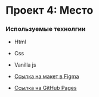 # Проект 4: Место

### Используемые технолгии

* Html
* Css
* Vanilla js

* [Ссылка на макет в Figma](https://www.figma.com/file/2cn9N9jSkmxD84oJik7xL7/JavaScript.-Sprint-4?node-id=0%3A1)
* [Ссылка на GitHub Pages](https://fexsgolar.github.io/mesto/index.html)